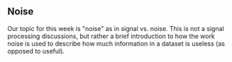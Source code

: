 ## Noise

Our topic for this week is "noise" as in signal vs. noise. This is not a signal processing discussions, but rather a brief introduction to how the work noise is used to describe how much information in a dataset is useless (as opposed to useful).
